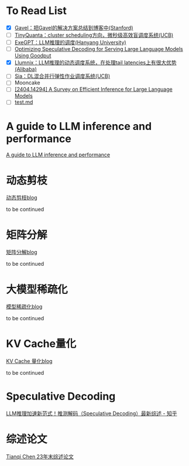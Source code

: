 # To Read List

- [x] [Gavel：把Gavel的解决方案总结到博客中(Stanford)](Gavel.md) 
- [ ] [TinyQuanta：cluster scheduling方向，微秒级高效盲调度系统(UCB)](TinyQuanta.md) 
- [ ] [ExeGPT：LLM推理的调度(Hanyang University)](ExeGPT.md)  
- [ ] [Optimizing Speculative Decoding for Serving Large Language Models Using Goodput](https://arxiv.org/abs/2406.14066)
- [x] [Llumnix：LLM推理的动态调度系统，在处理tail latencies上有很大优势(Alibaba)](Llumnix.md) 
- [ ] [Sia：DL混合并行弹性作业调度系统(UCB)](Sia.md)
- [ ] Mooncake 
- [ ] [[2404.14294] A Survey on Efficient Inference for Large Language Models](https://arxiv.org/abs/2404.14294)
- [ ]  [test.md](test.md) 

# A guide to LLM inference and performance

[A guide to LLM inference and performance](https://www.baseten.co/blog/llm-transformer-inference-guide)



# 动态剪枝

[动态剪枝blog](https://zhuanlan.zhihu.com/p/675585887)

to be continued



# 矩阵分解

[矩阵分解blog](https://zhuanlan.zhihu.com/p/678891209)

to be continued



# 大模型稀疏化

[模型稀疏化blog](https://zhuanlan.zhihu.com/p/679376718)

to be continued



# KV Cache量化

[KV Cache 量化blog](https://zhuanlan.zhihu.com/p/691537237)

to be continued



# Speculative Decoding

[LLM推理加速新范式！推测解码（Speculative Decoding）最新综述 - 知乎](https://zhuanlan.zhihu.com/p/678404136?utm_medium=social&utm_psn=1805015633122947072&utm_source=wechat_session)



# 综述论文

[Tianqi Chen 23年末综述论文](https://arxiv.org/abs/2312.15234)